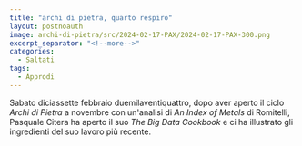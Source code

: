 ```yaml
---
title: "archi di pietra, quarto respiro"
layout: postnoauth
image: archi-di-pietra/src/2024-02-17-PAX/2024-02-17-PAX-300.png
excerpt_separator: "<!--more-->"
categories:
  - Saltati
tags:
  - Approdi
---
```


Sabato diciassette febbraio duemilaventiquattro, dopo aver aperto il ciclo
*Archi di Pietra* a novembre con un'analisi di *An Index of Metals* di Romitelli,
Pasquale Citera ha aperto il suo *The Big Data Cookbook* e ci ha illustrato gli
ingredienti del suo lavoro più recente.
